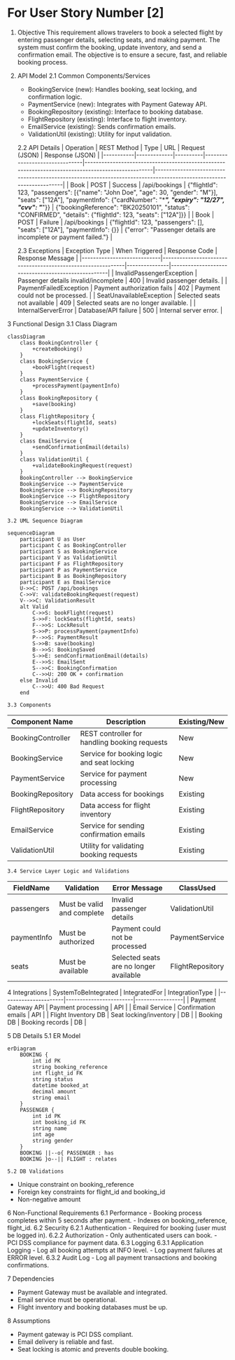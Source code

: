 # For User Story Number [2]
1. Objective
This requirement allows travelers to book a selected flight by entering passenger details, selecting seats, and making payment. The system must confirm the booking, update inventory, and send a confirmation email. The objective is to ensure a secure, fast, and reliable booking process.

2. API Model
	2.1 Common Components/Services
	- BookingService (new): Handles booking, seat locking, and confirmation logic.
	- PaymentService (new): Integrates with Payment Gateway API.
	- BookingRepository (existing): Interface to booking database.
	- FlightRepository (existing): Interface to flight inventory.
	- EmailService (existing): Sends confirmation emails.
	- ValidationUtil (existing): Utility for input validation.

	2.2 API Details
| Operation | REST Method | Type     | URL                           | Request (JSON)                                                                                   | Response (JSON)                                                                                                  |
|-----------|-------------|----------|-------------------------------|--------------------------------------------------------------------------------------------------|-------------------------------------------------------------------------------------------------------------------|
| Book      | POST        | Success  | /api/bookings                 | {"flightId": 123, "passengers": [{"name": "John Doe", "age": 30, "gender": "M"}], "seats": ["12A"], "paymentInfo": {"cardNumber": "****", "expiry": "12/27", "cvv": "***"}} | {"bookingReference": "BK20250101", "status": "CONFIRMED", "details": {"flightId": 123, "seats": ["12A"]}} |
| Book      | POST        | Failure  | /api/bookings                 | {"flightId": 123, "passengers": [], "seats": ["12A"], "paymentInfo": {}}                      | {"error": "Passenger details are incomplete or payment failed."}                                                |

	2.3 Exceptions
| Exception Type              | When Triggered                                               | Response Code | Response Message                                   |
|----------------------------|-------------------------------------------------------------|---------------|----------------------------------------------------|
| InvalidPassengerException  | Passenger details invalid/incomplete                        | 400           | Invalid passenger details.                         |
| PaymentFailedException     | Payment authorization fails                                 | 402           | Payment could not be processed.                    |
| SeatUnavailableException   | Selected seats not available                                | 409           | Selected seats are no longer available.            |
| InternalServerError        | Database/API failure                                        | 500           | Internal server error.                             |

3 Functional Design
	3.1 Class Diagram
```mermaid
classDiagram
    class BookingController {
        +createBooking()
    }
    class BookingService {
        +bookFlight(request)
    }
    class PaymentService {
        +processPayment(paymentInfo)
    }
    class BookingRepository {
        +save(booking)
    }
    class FlightRepository {
        +lockSeats(flightId, seats)
        +updateInventory()
    }
    class EmailService {
        +sendConfirmationEmail(details)
    }
    class ValidationUtil {
        +validateBookingRequest(request)
    }
    BookingController --> BookingService
    BookingService --> PaymentService
    BookingService --> BookingRepository
    BookingService --> FlightRepository
    BookingService --> EmailService
    BookingService --> ValidationUtil
```

	3.2 UML Sequence Diagram
```mermaid
sequenceDiagram
    participant U as User
    participant C as BookingController
    participant S as BookingService
    participant V as ValidationUtil
    participant F as FlightRepository
    participant P as PaymentService
    participant B as BookingRepository
    participant E as EmailService
    U->>C: POST /api/bookings
    C->>V: validateBookingRequest(request)
    V-->>C: ValidationResult
    alt Valid
        C->>S: bookFlight(request)
        S->>F: lockSeats(flightId, seats)
        F-->>S: LockResult
        S->>P: processPayment(paymentInfo)
        P-->>S: PaymentResult
        S->>B: save(booking)
        B-->>S: BookingSaved
        S->>E: sendConfirmationEmail(details)
        E-->>S: EmailSent
        S-->>C: BookingConfirmation
        C-->>U: 200 OK + confirmation
    else Invalid
        C-->>U: 400 Bad Request
    end
```

	3.3 Components
| Component Name         | Description                                             | Existing/New |
|-----------------------|---------------------------------------------------------|--------------|
| BookingController     | REST controller for handling booking requests           | New          |
| BookingService        | Service for booking logic and seat locking              | New          |
| PaymentService        | Service for payment processing                          | New          |
| BookingRepository     | Data access for bookings                                | Existing     |
| FlightRepository      | Data access for flight inventory                        | Existing     |
| EmailService          | Service for sending confirmation emails                 | Existing     |
| ValidationUtil        | Utility for validating booking requests                 | Existing     |

	3.4 Service Layer Logic and Validations
| FieldName           | Validation                                   | Error Message                                | ClassUsed         |
|---------------------|----------------------------------------------|----------------------------------------------|-------------------|
| passengers          | Must be valid and complete                   | Invalid passenger details                    | ValidationUtil    |
| paymentInfo         | Must be authorized                           | Payment could not be processed               | PaymentService    |
| seats               | Must be available                            | Selected seats are no longer available       | FlightRepository  |

4 Integrations
| SystemToBeIntegrated | IntegratedFor           | IntegrationType |
|----------------------|------------------------|-----------------|
| Payment Gateway API  | Payment processing     | API             |
| Email Service        | Confirmation emails    | API             |
| Flight Inventory DB  | Seat locking/inventory | DB              |
| Booking DB           | Booking records        | DB              |

5 DB Details
	5.1 ER Model
```mermaid
erDiagram
    BOOKING {
        int id PK
        string booking_reference
        int flight_id FK
        string status
        datetime booked_at
        decimal amount
        string email
    }
    PASSENGER {
        int id PK
        int booking_id FK
        string name
        int age
        string gender
    }
    BOOKING ||--o{ PASSENGER : has
    BOOKING }o--|| FLIGHT : relates
```
	5.2 DB Validations
- Unique constraint on booking_reference
- Foreign key constraints for flight_id and booking_id
- Non-negative amount

6 Non-Functional Requirements
	6.1 Performance
	- Booking process completes within 5 seconds after payment.
	- Indexes on booking_reference, flight_id.
	6.2 Security
		6.2.1 Authentication
		- Required for booking (user must be logged in).
		6.2.2 Authorization
		- Only authenticated users can book.
		- PCI DSS compliance for payment data.
	6.3 Logging
		6.3.1 Application Logging
		- Log all booking attempts at INFO level.
		- Log payment failures at ERROR level.
		6.3.2 Audit Log
		- Log all payment transactions and booking confirmations.

7 Dependencies
- Payment Gateway must be available and integrated.
- Email service must be operational.
- Flight inventory and booking databases must be up.

8 Assumptions
- Payment gateway is PCI DSS compliant.
- Email delivery is reliable and fast.
- Seat locking is atomic and prevents double booking.
